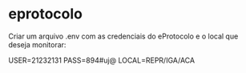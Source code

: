 # eprotocolo

Criar um arquivo .env com as credenciais do eProtocolo e o local que deseja monitorar:

USER=21232131
PASS=894#uj@
LOCAL=REPR/IGA/ACA
